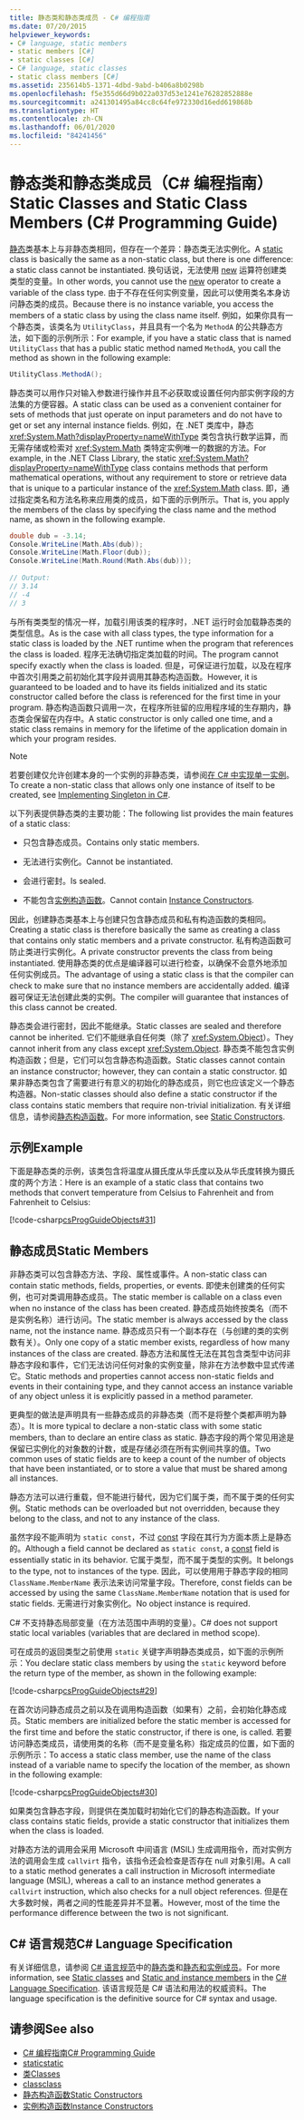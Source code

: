 ```yaml
---
title: 静态类和静态类成员 - C# 编程指南
ms.date: 07/20/2015
helpviewer_keywords:
- C# language, static members
- static members [C#]
- static classes [C#]
- C# language, static classes
- static class members [C#]
ms.assetid: 235614b5-1371-4dbd-9abd-b406a8b0298b
ms.openlocfilehash: f5e355d66d9b022a037d53e1241e76282852888e
ms.sourcegitcommit: a241301495a84cc8c64fe972330d16edd619868b
ms.translationtype: HT
ms.contentlocale: zh-CN
ms.lasthandoff: 06/01/2020
ms.locfileid: "84241456"
---
```

# <a name="static-classes-and-static-class-members-c-programming-guide"></a><span data-ttu-id="2f6ca-102">静态类和静态类成员（C# 编程指南）</span><span class="sxs-lookup"><span data-stu-id="2f6ca-102">Static Classes and Static Class Members (C# Programming Guide)</span></span>

<span data-ttu-id="2f6ca-103">[静态](../../language-reference/keywords/static.md)类基本上与非静态类相同，但存在一个差异：静态类无法实例化。</span><span class="sxs-lookup"><span data-stu-id="2f6ca-103">A [static](../../language-reference/keywords/static.md) class is basically the same as a non-static class, but there is one difference: a static class cannot be instantiated.</span></span> <span data-ttu-id="2f6ca-104">换句话说，无法使用 [new](../../language-reference/operators/new-operator.md) 运算符创建类类型的变量。</span><span class="sxs-lookup"><span data-stu-id="2f6ca-104">In other words, you cannot use the [new](../../language-reference/operators/new-operator.md) operator to create a variable of the class type.</span></span> <span data-ttu-id="2f6ca-105">由于不存在任何实例变量，因此可以使用类名本身访问静态类的成员。</span><span class="sxs-lookup"><span data-stu-id="2f6ca-105">Because there is no instance variable, you access the members of a static class by using the class name itself.</span></span> <span data-ttu-id="2f6ca-106">例如，如果你具有一个静态类，该类名为 `UtilityClass`，并且具有一个名为 `MethodA` 的公共静态方法，如下面的示例所示：</span><span class="sxs-lookup"><span data-stu-id="2f6ca-106">For example, if you have a static class that is named `UtilityClass` that has a public static method named `MethodA`, you call the method as shown in the following example:</span></span>  
  
```csharp  
UtilityClass.MethodA();  
```  
  
 <span data-ttu-id="2f6ca-107">静态类可以用作只对输入参数进行操作并且不必获取或设置任何内部实例字段的方法集的方便容器。</span><span class="sxs-lookup"><span data-stu-id="2f6ca-107">A static class can be used as a convenient container for sets of methods that just operate on input parameters and do not have to get or set any internal instance fields.</span></span> <span data-ttu-id="2f6ca-108">例如，在 .NET 类库中，静态 <xref:System.Math?displayProperty=nameWithType> 类包含执行数学运算，而无需存储或检索对 <xref:System.Math> 类特定实例唯一的数据的方法。</span><span class="sxs-lookup"><span data-stu-id="2f6ca-108">For example, in the .NET Class Library, the static <xref:System.Math?displayProperty=nameWithType> class contains methods that perform mathematical operations, without any requirement to store or retrieve data that is unique to a particular instance of the <xref:System.Math> class.</span></span> <span data-ttu-id="2f6ca-109">即，通过指定类名和方法名称来应用类的成员，如下面的示例所示。</span><span class="sxs-lookup"><span data-stu-id="2f6ca-109">That is, you apply the members of the class by specifying the class name and the method name, as shown in the following example.</span></span>  
  
```csharp  
double dub = -3.14;  
Console.WriteLine(Math.Abs(dub));  
Console.WriteLine(Math.Floor(dub));  
Console.WriteLine(Math.Round(Math.Abs(dub)));  
  
// Output:  
// 3.14  
// -4  
// 3  
```  
  
 <span data-ttu-id="2f6ca-110">与所有类类型的情况一样，加载引用该类的程序时，.NET 运行时会加载静态类的类型信息。</span><span class="sxs-lookup"><span data-stu-id="2f6ca-110">As is the case with all class types, the type information for a static class is loaded by the .NET runtime when the program that references the class is loaded.</span></span> <span data-ttu-id="2f6ca-111">程序无法确切指定类加载的时间。</span><span class="sxs-lookup"><span data-stu-id="2f6ca-111">The program cannot specify exactly when the class is loaded.</span></span> <span data-ttu-id="2f6ca-112">但是，可保证进行加载，以及在程序中首次引用类之前初始化其字段并调用其静态构造函数。</span><span class="sxs-lookup"><span data-stu-id="2f6ca-112">However, it is guaranteed to be loaded and to have its fields initialized and its static constructor called before the class is referenced for the first time in your program.</span></span> <span data-ttu-id="2f6ca-113">静态构造函数只调用一次，在程序所驻留的应用程序域的生存期内，静态类会保留在内存中。</span><span class="sxs-lookup"><span data-stu-id="2f6ca-113">A static constructor is only called one time, and a static class remains in memory for the lifetime of the application domain in which your program resides.</span></span>  
  
> [!NOTE]
> <span data-ttu-id="2f6ca-114">若要创建仅允许创建本身的一个实例的非静态类，请参阅[在 C# 中实现单一实例](https://docs.microsoft.com/previous-versions/msp-n-p/ff650316%28v=pandp.10%29)。</span><span class="sxs-lookup"><span data-stu-id="2f6ca-114">To create a non-static class that allows only one instance of itself to be created, see [Implementing Singleton in C#](https://docs.microsoft.com/previous-versions/msp-n-p/ff650316%28v=pandp.10%29).</span></span>  
  
 <span data-ttu-id="2f6ca-115">以下列表提供静态类的主要功能：</span><span class="sxs-lookup"><span data-stu-id="2f6ca-115">The following list provides the main features of a static class:</span></span>  
  
- <span data-ttu-id="2f6ca-116">只包含静态成员。</span><span class="sxs-lookup"><span data-stu-id="2f6ca-116">Contains only static members.</span></span>  
  
- <span data-ttu-id="2f6ca-117">无法进行实例化。</span><span class="sxs-lookup"><span data-stu-id="2f6ca-117">Cannot be instantiated.</span></span>  
  
- <span data-ttu-id="2f6ca-118">会进行密封。</span><span class="sxs-lookup"><span data-stu-id="2f6ca-118">Is sealed.</span></span>  
  
- <span data-ttu-id="2f6ca-119">不能包含[实例构造函数](./instance-constructors.md)。</span><span class="sxs-lookup"><span data-stu-id="2f6ca-119">Cannot contain [Instance Constructors](./instance-constructors.md).</span></span>  
  
 <span data-ttu-id="2f6ca-120">因此，创建静态类基本上与创建只包含静态成员和私有构造函数的类相同。</span><span class="sxs-lookup"><span data-stu-id="2f6ca-120">Creating a static class is therefore basically the same as creating a class that contains only static members and a private constructor.</span></span> <span data-ttu-id="2f6ca-121">私有构造函数可防止类进行实例化。</span><span class="sxs-lookup"><span data-stu-id="2f6ca-121">A private constructor prevents the class from being instantiated.</span></span> <span data-ttu-id="2f6ca-122">使用静态类的优点是编译器可以进行检查，以确保不会意外地添加任何实例成员。</span><span class="sxs-lookup"><span data-stu-id="2f6ca-122">The advantage of using a static class is that the compiler can check to make sure that no instance members are accidentally added.</span></span> <span data-ttu-id="2f6ca-123">编译器可保证无法创建此类的实例。</span><span class="sxs-lookup"><span data-stu-id="2f6ca-123">The compiler will guarantee that instances of this class cannot be created.</span></span>  
  
 <span data-ttu-id="2f6ca-124">静态类会进行密封，因此不能继承。</span><span class="sxs-lookup"><span data-stu-id="2f6ca-124">Static classes are sealed and therefore cannot be inherited.</span></span> <span data-ttu-id="2f6ca-125">它们不能继承自任何类（除了 <xref:System.Object>）。</span><span class="sxs-lookup"><span data-stu-id="2f6ca-125">They cannot inherit from any class except <xref:System.Object>.</span></span> <span data-ttu-id="2f6ca-126">静态类不能包含实例构造函数；但是，它们可以包含静态构造函数。</span><span class="sxs-lookup"><span data-stu-id="2f6ca-126">Static classes cannot contain an instance constructor; however, they can contain a static constructor.</span></span> <span data-ttu-id="2f6ca-127">如果非静态类包含了需要进行有意义的初始化的静态成员，则它也应该定义一个静态构造器。</span><span class="sxs-lookup"><span data-stu-id="2f6ca-127">Non-static classes should also define a static constructor if the class contains static members that require non-trivial initialization.</span></span> <span data-ttu-id="2f6ca-128">有关详细信息，请参阅[静态构造函数](./static-constructors.md)。</span><span class="sxs-lookup"><span data-stu-id="2f6ca-128">For more information, see [Static Constructors](./static-constructors.md).</span></span>  
  
## <a name="example"></a><span data-ttu-id="2f6ca-129">示例</span><span class="sxs-lookup"><span data-stu-id="2f6ca-129">Example</span></span>  
 <span data-ttu-id="2f6ca-130">下面是静态类的示例，该类包含将温度从摄氏度从华氏度以及从华氏度转换为摄氏度的两个方法：</span><span class="sxs-lookup"><span data-stu-id="2f6ca-130">Here is an example of a static class that contains two methods that convert temperature from Celsius to Fahrenheit and from Fahrenheit to Celsius:</span></span>  
  
 [!code-csharp[csProgGuideObjects#31](~/samples/snippets/csharp/VS_Snippets_VBCSharp/csProgGuideObjects/CS/Objects.cs#31)]  
  
## <a name="static-members"></a><span data-ttu-id="2f6ca-131">静态成员</span><span class="sxs-lookup"><span data-stu-id="2f6ca-131">Static Members</span></span>  
 <span data-ttu-id="2f6ca-132">非静态类可以包含静态方法、字段、属性或事件。</span><span class="sxs-lookup"><span data-stu-id="2f6ca-132">A non-static class can contain static methods, fields, properties, or events.</span></span> <span data-ttu-id="2f6ca-133">即使未创建类的任何实例，也可对类调用静态成员。</span><span class="sxs-lookup"><span data-stu-id="2f6ca-133">The static member is callable on a class even when no instance of the class has been created.</span></span> <span data-ttu-id="2f6ca-134">静态成员始终按类名（而不是实例名称）进行访问。</span><span class="sxs-lookup"><span data-stu-id="2f6ca-134">The static member is always accessed by the class name, not the instance name.</span></span> <span data-ttu-id="2f6ca-135">静态成员只有一个副本存在（与创建的类的实例数有关）。</span><span class="sxs-lookup"><span data-stu-id="2f6ca-135">Only one copy of a static member exists, regardless of how many instances of the class are created.</span></span> <span data-ttu-id="2f6ca-136">静态方法和属性无法在其包含类型中访问非静态字段和事件，它们无法访问任何对象的实例变量，除非在方法参数中显式传递它。</span><span class="sxs-lookup"><span data-stu-id="2f6ca-136">Static methods and properties cannot access non-static fields and events in their containing type, and they cannot access an instance variable of any object unless it is explicitly passed in a method parameter.</span></span>  
  
 <span data-ttu-id="2f6ca-137">更典型的做法是声明具有一些静态成员的非静态类（而不是将整个类都声明为静态）。</span><span class="sxs-lookup"><span data-stu-id="2f6ca-137">It is more typical to declare a non-static class with some static members, than to declare an entire class as static.</span></span> <span data-ttu-id="2f6ca-138">静态字段的两个常见用途是保留已实例化的对象数的计数，或是存储必须在所有实例间共享的值。</span><span class="sxs-lookup"><span data-stu-id="2f6ca-138">Two common uses of static fields are to keep a count of the number of objects that have been instantiated, or to store a value that must be shared among all instances.</span></span>  
  
 <span data-ttu-id="2f6ca-139">静态方法可以进行重载，但不能进行替代，因为它们属于类，而不属于类的任何实例。</span><span class="sxs-lookup"><span data-stu-id="2f6ca-139">Static methods can be overloaded but not overridden, because they belong to the class, and not to any instance of the class.</span></span>  
  
 <span data-ttu-id="2f6ca-140">虽然字段不能声明为 `static const`，不过 [const](../../language-reference/keywords/const.md) 字段在其行为方面本质上是静态的。</span><span class="sxs-lookup"><span data-stu-id="2f6ca-140">Although a field cannot be declared as `static const`, a [const](../../language-reference/keywords/const.md) field is essentially static in its behavior.</span></span> <span data-ttu-id="2f6ca-141">它属于类型，而不属于类型的实例。</span><span class="sxs-lookup"><span data-stu-id="2f6ca-141">It belongs to the type, not to instances of the type.</span></span> <span data-ttu-id="2f6ca-142">因此，可以使用用于静态字段的相同 `ClassName.MemberName` 表示法来访问常量字段。</span><span class="sxs-lookup"><span data-stu-id="2f6ca-142">Therefore, const fields can be accessed by using the same `ClassName.MemberName` notation that is used for static fields.</span></span> <span data-ttu-id="2f6ca-143">无需进行对象实例化。</span><span class="sxs-lookup"><span data-stu-id="2f6ca-143">No object instance is required.</span></span>  
  
 <span data-ttu-id="2f6ca-144">C# 不支持静态局部变量（在方法范围中声明的变量）。</span><span class="sxs-lookup"><span data-stu-id="2f6ca-144">C# does not support static local variables (variables that are declared in method scope).</span></span>  
  
 <span data-ttu-id="2f6ca-145">可在成员的返回类型之前使用 `static` 关键字声明静态类成员，如下面的示例所示：</span><span class="sxs-lookup"><span data-stu-id="2f6ca-145">You declare static class members by using the `static` keyword before the return type of the member, as shown in the following example:</span></span>  
  
 [!code-csharp[csProgGuideObjects#29](~/samples/snippets/csharp/VS_Snippets_VBCSharp/csProgGuideObjects/CS/Objects.cs#29)]  
  
 <span data-ttu-id="2f6ca-146">在首次访问静态成员之前以及在调用构造函数（如果有）之前，会初始化静态成员。</span><span class="sxs-lookup"><span data-stu-id="2f6ca-146">Static members are initialized before the static member is accessed for the first time and before the static constructor, if there is one, is called.</span></span> <span data-ttu-id="2f6ca-147">若要访问静态类成员，请使用类的名称（而不是变量名称）指定成员的位置，如下面的示例所示：</span><span class="sxs-lookup"><span data-stu-id="2f6ca-147">To access a static class member, use the name of the class instead of a variable name to specify the location of the member, as shown in the following example:</span></span>  
  
 [!code-csharp[csProgGuideObjects#30](~/samples/snippets/csharp/VS_Snippets_VBCSharp/csProgGuideObjects/CS/Objects.cs#30)]  
  
 <span data-ttu-id="2f6ca-148">如果类包含静态字段，则提供在类加载时初始化它们的静态构造函数。</span><span class="sxs-lookup"><span data-stu-id="2f6ca-148">If your class contains static fields, provide a static constructor that initializes them when the class is loaded.</span></span>  
  
 <span data-ttu-id="2f6ca-149">对静态方法的调用会采用 Microsoft 中间语言 (MSIL) 生成调用指令，而对实例方法的调用会生成 `callvirt` 指令，该指令还会检查是否存在 null 对象引用。</span><span class="sxs-lookup"><span data-stu-id="2f6ca-149">A call to a static method generates a call instruction in Microsoft intermediate language (MSIL), whereas a call to an instance method generates a `callvirt` instruction, which also checks for a null object references.</span></span> <span data-ttu-id="2f6ca-150">但是在大多数时候，两者之间的性能差异并不显著。</span><span class="sxs-lookup"><span data-stu-id="2f6ca-150">However, most of the time the performance difference between the two is not significant.</span></span>  
  
## <a name="c-language-specification"></a><span data-ttu-id="2f6ca-151">C# 语言规范</span><span class="sxs-lookup"><span data-stu-id="2f6ca-151">C# Language Specification</span></span>  

<span data-ttu-id="2f6ca-152">有关详细信息，请参阅 [C# 语言规范](/dotnet/csharp/language-reference/language-specification/introduction)中的[静态类](~/_csharplang/spec/classes.md#static-classes)和[静态和实例成员](~/_csharplang/spec/classes.md#static-and-instance-members)。</span><span class="sxs-lookup"><span data-stu-id="2f6ca-152">For more information, see [Static classes](~/_csharplang/spec/classes.md#static-classes) and [Static and instance members](~/_csharplang/spec/classes.md#static-and-instance-members) in the [C# Language Specification](/dotnet/csharp/language-reference/language-specification/introduction).</span></span> <span data-ttu-id="2f6ca-153">该语言规范是 C# 语法和用法的权威资料。</span><span class="sxs-lookup"><span data-stu-id="2f6ca-153">The language specification is the definitive source for C# syntax and usage.</span></span>
  
## <a name="see-also"></a><span data-ttu-id="2f6ca-154">请参阅</span><span class="sxs-lookup"><span data-stu-id="2f6ca-154">See also</span></span>

- [<span data-ttu-id="2f6ca-155">C# 编程指南</span><span class="sxs-lookup"><span data-stu-id="2f6ca-155">C# Programming Guide</span></span>](../index.md)
- [<span data-ttu-id="2f6ca-156">static</span><span class="sxs-lookup"><span data-stu-id="2f6ca-156">static</span></span>](../../language-reference/keywords/static.md)
- [<span data-ttu-id="2f6ca-157">类</span><span class="sxs-lookup"><span data-stu-id="2f6ca-157">Classes</span></span>](./classes.md)
- [<span data-ttu-id="2f6ca-158">class</span><span class="sxs-lookup"><span data-stu-id="2f6ca-158">class</span></span>](../../language-reference/keywords/class.md)
- [<span data-ttu-id="2f6ca-159">静态构造函数</span><span class="sxs-lookup"><span data-stu-id="2f6ca-159">Static Constructors</span></span>](./static-constructors.md)
- [<span data-ttu-id="2f6ca-160">实例构造函数</span><span class="sxs-lookup"><span data-stu-id="2f6ca-160">Instance Constructors</span></span>](./instance-constructors.md)
